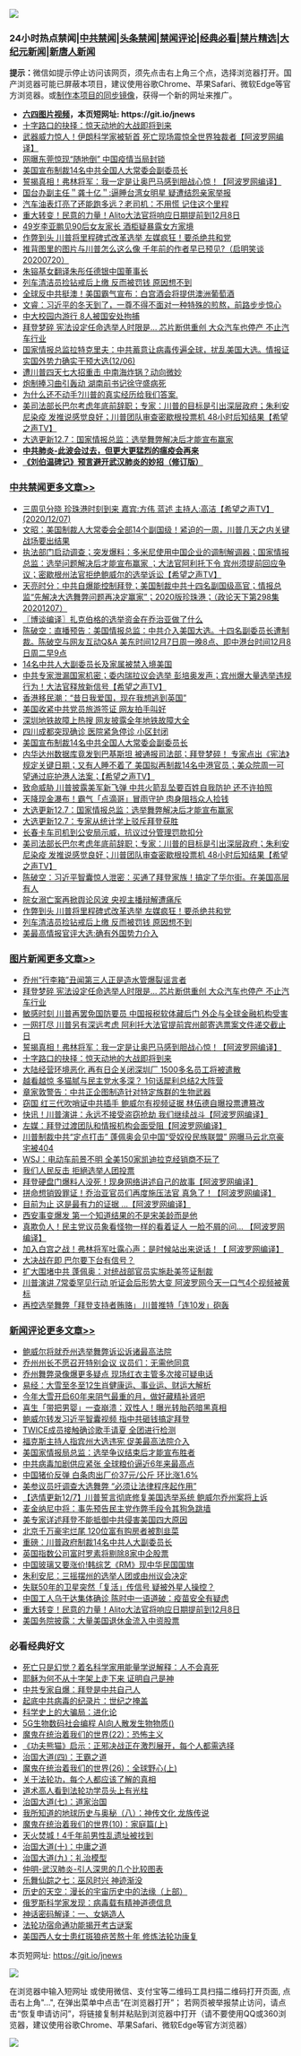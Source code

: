 ![](https://raw.githubusercontent.com/fqnews/bnews/master/64photo/fqnews-qr.jpg)

<div id="tt">
<h3>24小时热点禁闻|<a href="#%E4%B8%AD%E5%85%B1%E7%A6%81%E9%97%BB%E6%9B%B4%E5%A4%9A%E6%96%87%E7%AB%A0">中共禁闻</a>|<a href="#%E5%9B%BE%E7%89%87%E6%96%B0%E9%97%BB%E6%9B%B4%E5%A4%9A%E6%96%87%E7%AB%A0">头条禁闻</a>|<a href="#%E6%96%B0%E9%97%BB%E8%AF%84%E8%AE%BA%E6%9B%B4%E5%A4%9A%E6%96%87%E7%AB%A0">禁闻评论|<a href="#%E5%BF%85%E7%9C%8B%E7%BB%8F%E5%85%B8%E5%A5%BD%E6%96%87">经典必看|<a href="/video.md#%E7%A6%81%E7%89%87%E7%B2%BE%E9%80%89">禁片精选</a>|<a href="https://github.com/fqnews/djy/blob/master/gb/nf1351518.md#1">大纪元新闻</a>|<a href="https://github.com/fqnews/ntdtv/blob/master/gb/prog204.md#1">新唐人新闻</a></h3>
<div><b>提示：</b>微信如提示停止访问该网页，须先点击右上角三个点，选择浏览器打开。国产浏览器可能已屏蔽本项目，建议使用谷歌Chrome、苹果Safari、微软Edge等官方浏览器。或<a href="https://github.com/fqnews/bnews/blob/master/%E5%88%B6%E4%BD%9Cgit%E7%A6%81%E9%97%BB%E9%95%9C%E5%83%8F.md">制作本项目的同步镜像</a>，获得一个新的网址来推广。</div>
<ul>
<li><b><a href="http://d1.bdrive.tk/64.mp4" target="_blank">六四图片视频</a>，本页短网址: https://git.io/jnews</b></li>
<li><a href="/comments/20201207/1443483.md">十字路口的抉择：惊天动地的大战即将到来</a></li>
<li><a href="/cnnews/20201207/1443505.md">武器威力惊人！伊朗科学家被斩首 死亡现场震惊全世界独裁者【阿波罗网编译】</a></li>
<li><a href="/cbnews/20201207/1443583.md">网曝东莞惊现“随地倒” 中国疫情当局封锁</a></li>
<li><a href="/cbnews/20201208/1443771.md">美国宣布制裁14名中共全国人大常委会副委员长</a></li>
<li><a href="/topimagenews/20201207/1443560.md">誓揭真相！弗林将军：我一定是让奥巴马感到胆战心惊！【阿波罗网编译】</a></li>
<li><a href="/baitai/20201207/1443466.md">国台办副主任＂龚十亿＂:逼睡台湾女明星 疑遭结怨亲家举报</a></li>
<li><a href="/lifebaike/20201207/1443567.md">汽车油表灯亮了还能跑多远？老司机：不用慌 记住这个里程</a></li>
<li><a href="/comments/20201207/1443691.md">重大转变！民意的力量！Alito大法官将响应日期提前到12月8日</a></li>
<li><a href="/yule/20201207/1443490.md">49岁李亚鹏见90后女友家长 酒柜疑暴露女方家境</a></li>
<li><a href="/cbnews/20201207/1443612.md">作弊到头 川普将里程碑式改革选举 左媒疯狂！要杀绝共和党</a></li>
<li><a href="/bannedvideo/20201207/1443571.md">推背图里的图片与川普怎么这么像 千年前的作者早已预见?（启明笑谈20200720）</a></li>
<li><a href="/cbnews/20201207/1443596.md">朱镕基女翻译朱彤任德银中国董事长</a></li>
<li><a href="/cbnews/20201207/1443611.md">列车清洁员捡钻戒后上缴 反而被罚钱 原因想不到</a></li>
<li><a href="/cnnews/20201207/1443506.md">全球反中共挺澳！美国霸气宣布：白宫酒会将提供澳洲葡萄酒</a></li>
<li><a href="/bannedvideo/20201207/1443533.md">文睿：习近平的冬天到了，一尊不得不面对一种特殊的煎熬，前路步步惊心</a></li>
<li><a href="/cnnews/hknews/20201207/1443581.md">中大校园内游行 8人被国安处拘捕</a></li>
<li><a href="/topimagenews/20201208/1443820.md">拜登梦碎 宪法设定任命选举人时限是... 芯片断供重创 大众汽车也停产 不止汽车行业</a></li>
<li><a href="/bannedvideo/20201207/1443417.md">国家情报总监拉特克里夫：中共蓄意让病毒传遍全球，扰乱美国大选。情报证实国外势力确实干预大选(12/06)</a></li>
<li><a href="/comments/20201207/1443463.md">遭川普四天七大招重击 中南海炸锅？动向微妙</a></li>
<li><a href="/cnnews/20201207/1443617.md">炮制捧习曲引轰动 湖南前书记徐守盛病死</a></li>
<li><a href="/bannedvideo/20201207/1443684.md">为什么还不动手?川普的真实经历给我们答案.</a></li>
<li><a href="/cbnews/20201207/1443677.md">美司法部长巴尔考虑年底前辞职；专家：川普的目标是引出深层政府；朱利安尼染疫 发推说感觉良好；川普团队审查密歇根投票机 48小时后知结果【希望之声TV】</a></li>
<li><a href="/cbnews/20201208/1443739.md">大选更新12.7：国家情报总监：选举舞弊解决后才能宣布赢家</a></li>
<li><b><a href="/comments/20200211/1275071.md" target="_blank">中共肺炎-此波会过去，但更大更猛烈的瘟疫会再来</a></b></li>
<li><b><a href="/comments/20200207/1272816.md" target="_blank">《刘伯温碑记》预言避开武汉肺炎的妙招（修订版）</a></b></li>
</ul>
</div>

<div class="catlist">
<h3><a href="/cbnews/" target="_blank">中共禁闻</a><span><a href="/cbnews/" target="_blank" rel="nofollow">更多文章>></a></span></h3>
<ul>
<li><a href="/cbnews/20201208/1443931.md" target="_blank">三周见分晓   珍珠港时刻到来   嘉宾:方伟 蓝述 主持人:高洁【希望之声TV】(2020/12/07)</a></li>
<li><a href="/cbnews/20201208/1443923.md" target="_blank">文昭：美国制裁人大常委会全部14个副国级！紧迫的一周，川普几天之内关键战场要出结果</a></li>
<li><a href="/cbnews/20201208/1443887.md" target="_blank">执法部门启动调查；突发爆料：多米尼使用中国企业的调制解调器；国家情报总监：选举问题解决后才能宣布赢家 ；大法官阿利托下令 宾州须提前回应争议；密歇根州法官拒绝鲍威尔的选举诉讼【希望之声TV】</a></li>
<li><a href="/cbnews/20201208/1443886.md" target="_blank">天亮时分：中共自爆能控制拜登；美国制裁中共十四名副国级高官；情报总监“先解决大选舞弊问题再决定赢家”；2020版珍珠港；（政论天下第298集 20201207）</a></li>
<li><a href="/cbnews/20201208/1443885.md" target="_blank">〖博谈编译〗扎克伯格的选举资金在乔治亚做了什么</a></li>
<li><a href="/cbnews/20201208/1443847.md" target="_blank">陈破空：直播预告：美国情报总监：中共介入美国大选。十四名副委员长遭制裁。陈破空与网友互动Q&amp;A 美东时间12月7日周一晚8点、即中港台时间12月8日周二早9点</a></li>
<li><a href="/cbnews/20201208/1443844.md" target="_blank">14名中共人大副委员长及家属被禁入境美国</a></li>
<li><a href="/cbnews/20201208/1443841.md" target="_blank">中共专家泄漏国家机密；委内瑞拉议会选举 彭培奥发声；宾州爆大量选举违规行为！大法官释放新信号【希望之声TV】</a></li>
<li><a href="/cbnews/20201208/1443829.md" target="_blank">香港移民潮：“昔日我爱国，现在我想逃到英国”</a></li>
<li><a href="/cbnews/20201208/1443789.md" target="_blank">美国收紧中共党员旅游签证 网友拍手叫好</a></li>
<li><a href="/cbnews/20201208/1443788.md" target="_blank">深圳地铁故障上热搜 网友披露全年地铁故障大全</a></li>
<li><a href="/cbnews/20201208/1443787.md" target="_blank">四川成都突现确诊 医院紧急停诊 小区封闭</a></li>
<li><a href="/cbnews/20201208/1443771.md" target="_blank">美国宣布制裁14名中共全国人大常委会副委员长</a></li>
<li><a href="/cbnews/20201208/1443766.md" target="_blank">内华达州数据库竟发到巴基斯坦  被通报司法部；拜登梦碎！ 专家点出《宪法》规定关键日期；又有人睡不着了  美国拟再制裁14名中港官员；美众院周一可望通过庇护港人法案；【希望之声TV】</a></li>
<li><a href="/cbnews/20201208/1443744.md" target="_blank">致命威胁 川普披露美军新飞弹 中共火箭乱坠要百姓自我防护 还不许拍照</a></li>
<li><a href="/cbnews/20201208/1443743.md" target="_blank">天降现金瀑布！霸气「点滴哥」冒雨守护 肉身阻挡众人捡钱</a></li>
<li><a href="/cbnews/20201208/1443739.md" target="_blank">大选更新12.7：国家情报总监：选举舞弊解决后才能宣布赢家</a></li>
<li><a href="/cbnews/20201207/1443693.md" target="_blank">大选更新12.7：专家从统计学上驳斥拜登获胜</a></li>
<li><a href="/cbnews/20201207/1443681.md" target="_blank">长春卡车司机到公安局示威，抗议过分管理罚款扣分</a></li>
<li><a href="/cbnews/20201207/1443677.md" target="_blank">美司法部长巴尔考虑年底前辞职；专家：川普的目标是引出深层政府；朱利安尼染疫 发推说感觉良好；川普团队审查密歇根投票机 48小时后知结果【希望之声TV】</a></li>
<li><a href="/cbnews/20201207/1443676.md" target="_blank">陈破空：习近平智囊惊人泄密：买通了拜登家族！搞定了华尔街。在美国高层有人</a></li>
<li><a href="/cbnews/20201207/1443625.md" target="_blank">皖女溺亡案再掀舆论风波 央视主播辩解遭痛斥</a></li>
<li><a href="/cbnews/20201207/1443612.md" target="_blank">作弊到头 川普将里程碑式改革选举 左媒疯狂！要杀绝共和党</a></li>
<li><a href="/cbnews/20201207/1443611.md" target="_blank">列车清洁员捡钻戒后上缴 反而被罚钱 原因想不到</a></li>
<li><a href="/cbnews/20201207/1443604.md" target="_blank">美最高情报官评大选:确有外国势力介入</a></li>

</ul>
</div>
<div class="catlist">
<h3><a href="/topimagenews/" target="_blank">图片新闻</a><span><a href="/topimagenews/" target="_blank" rel="nofollow">更多文章>></a></span></h3>
<ul>
<li><a href="/topimagenews/20201208/1443834.md" target="_blank">乔州“行李箱”丑闻第三人正是造水管爆裂谣言者</a></li>
<li><a href="/topimagenews/20201208/1443820.md" target="_blank">拜登梦碎 宪法设定任命选举人时限是&#8230; 芯片断供重创 大众汽车也停产 不止汽车行业</a></li>
<li><a href="/topimagenews/20201208/1443779.md" target="_blank">敏感时刻 川普再罢免国防要员 中国报税软体藏后门 外企与全球金融机构受害</a></li>
<li><a href="/topimagenews/20201208/1443753.md" target="_blank">一网打尽 川普另有深远考虑 阿利托大法官提前宾州邮寄选票案文件递交截止日</a></li>
<li><a href="/topimagenews/20201207/1443560.md" target="_blank">誓揭真相！弗林将军：我一定是让奥巴马感到胆战心惊！【阿波罗网编译】</a></li>
<li><a href="/comments/20201207/1443483.md" target="_blank">十字路口的抉择：惊天动地的大战即将到来</a></li>
<li><a href="/topimagenews/20201207/1443309.md" target="_blank">大陆经营环境恶化 再有日企关闭深圳厂 1500多名员工将被遣散</a></li>
<li><a href="/topimagenews/20201207/1443304.md" target="_blank">越看越惊 多猫腻与民主党水多深？ 1句话犀利总结2大阵营</a></li>
<li><a href="/topimagenews/20201207/1443292.md" target="_blank">章家敦警告：中共正企图制造针对特定族群的生物武器</a></li>
<li><a href="/topimagenews/20201207/1443243.md" target="_blank">窃国 红三代吹哨证中共插手 鲍威尔有视频证据 林伍德自曝投票遭篡改</a></li>
<li><a href="/topimagenews/20201206/1442956.md" target="_blank">快讯！川普演讲：永远不接受盗窃抢劫 我们继续战斗【阿波罗网编译】</a></li>
<li><a href="/topimagenews/20201206/1442867.md" target="_blank">左媒：拜登过渡团队和情报机构会面受阻【阿波罗网编译】</a></li>
<li><a href="/topimagenews/20201206/1442817.md" target="_blank">川普制裁中共“定点打击” 蓬佩奥会见中国“受奴役民族联盟” 网曝马云北京豪宅被404</a></li>
<li><a href="/topimagenews/20201206/1442795.md" target="_blank">WSJ：电动车前景不明 全美150家凯迪拉克经销商不玩了</a></li>
<li><a href="/topimagenews/20201206/1442772.md" target="_blank">我们人民反击 拒絕选举人团投票</a></li>
<li><a href="/topimagenews/20201205/1442568.md" target="_blank">拜登硬盘门爆料人没死！现身网络讲述自己的故事【阿波罗网编译】</a></li>
<li><a href="/topimagenews/20201205/1442408.md" target="_blank">拼命想销毁罪证！乔治亚官员们再度施压法官 真急了！【阿波罗网编译】</a></li>
<li><a href="/topimagenews/20201205/1442397.md" target="_blank">目前为止 这是最有力的证据 …【阿波罗网编译】</a></li>
<li><a href="/topimagenews/20201205/1442396.md" target="_blank">西安事变爆发 第一个知道结果的不是宋美龄而是他</a></li>
<li><a href="/topimagenews/20201205/1442375.md" target="_blank">真欺负人！民主党议员象看怪物一样的看着证人 一脸不屑的问&#8230; 【阿波罗网编译】</a></li>
<li><a href="/topimagenews/20201205/1442363.md" target="_blank">加入白宫之战！弗林将军吐露心声：是时候站出来说话！【 阿波罗网编译】</a></li>
<li><a href="/topimagenews/20201205/1442291.md" target="_blank">大决战在即 巴尔要下台有信号？</a></li>
<li><a href="/topimagenews/20201205/1442290.md" target="_blank">扩大围堵中共 蓬佩奥：对统战部官员实施赴美签证制裁</a></li>
<li><a href="/topimagenews/20201205/1442285.md" target="_blank">川普演讲 7常委罕见行动 听证会后形势大变 阿波罗网今天一口气4个视频被黄标</a></li>
<li><a href="/topimagenews/20201205/1442264.md" target="_blank">再控选举舞弊「拜登支持者贿赂」 川普推特「连10发」砲轰</a></li>

</ul>
</div>
<div class="catlist">
<h3><a href="/comments/" target="_blank">新闻评论</a><span><a href="/comments/" target="_blank" rel="nofollow">更多文章>></a></span></h3>
<ul>
<li><a href="/comments/20201208/1443908.md" target="_blank">鲍威尔将就乔州选举舞弊诉讼诉诸最高法院</a></li>
<li><a href="/comments/20201208/1443897.md" target="_blank">乔州州长不愿召开特别会议 议员们：无需他同意</a></li>
<li><a href="/comments/20201208/1443865.md" target="_blank">乔州舞弊录像爆更多疑点 现场红衣主管多次接可疑电话</a></li>
<li><a href="/comments/20201208/1443864.md" target="_blank">易经：大雪至冬至12生肖健康运、事业运、财运大解析</a></li>
<li><a href="/comments/20201208/1443863.md" target="_blank">今年大雪开启60年来阴气最重的月，做好藏精补肾吧</a></li>
<li><a href="/comments/20201208/1443862.md" target="_blank">喜生「带把男婴」一查崩溃：双性人！曝光转胎药暗黑真相</a></li>
<li><a href="/comments/20201208/1443843.md" target="_blank">鲍威尔转发习近平智囊视频 指中共砸钱搞定拜登</a></li>
<li><a href="/comments/20201208/1443842.md" target="_blank">TWICE成员接触确诊歌手请夏 全团进行检测</a></li>
<li><a href="/comments/20201208/1443827.md" target="_blank">福克斯主持人指宾州大选违宪 促美最高法院介入</a></li>
<li><a href="/comments/20201208/1443826.md" target="_blank">美国家情报局总监：选举争议结束后才能宣布胜者</a></li>
<li><a href="/comments/20201208/1443825.md" target="_blank">中共病毒加剧供应紧张 全球粮价逼近6年来最高点</a></li>
<li><a href="/comments/20201208/1443824.md" target="_blank">中国猪价反弹 白条肉出厂价37元/公斤 环比涨1.6%</a></li>
<li><a href="/comments/20201208/1443812.md" target="_blank">美参议员吁调查大选舞弊 “必须让法律程序起作用”</a></li>
<li><a href="/comments/20201208/1443811.md" target="_blank">【选情更新12/7】川普誓言彻底修复美国选举系统 鲍威尔乔州案将上诉</a></li>
<li><a href="/comments/20201208/1443810.md" target="_blank">麦金纳尼中将：事先预告民主党作弊手段令其狗急跳墙</a></li>
<li><a href="/comments/20201208/1443794.md" target="_blank">美专家详述拜登不能抵御中共侵害美国四大原因</a></li>
<li><a href="/comments/20201208/1443793.md" target="_blank">北京千万豪宅烂尾 120位富有购房者被割韭菜</a></li>
<li><a href="/comments/20201208/1443783.md" target="_blank">重磅：川普政府制裁14名中共人大副委员长</a></li>
<li><a href="/comments/20201208/1443782.md" target="_blank">英国指数公司富时罗素将剔除8家中企股票</a></li>
<li><a href="/comments/20201208/1443775.md" target="_blank">中国玻璃又要涨价!韩综艺《RM》现中华民国国旗</a></li>
<li><a href="/comments/20201207/1443722.md" target="_blank">朱利安尼：三摇摆州的选举人团或由州议会决定</a></li>
<li><a href="/comments/20201207/1443697.md" target="_blank">失联50年的卫星突然「复活」传信号 疑被外星人操控？</a></li>
<li><a href="/comments/20201207/1443692.md" target="_blank">中国工人乌干达集体确诊 陈时中一语道破：疫苗安全有疑虑</a></li>
<li><a href="/comments/20201207/1443691.md" target="_blank">重大转变！民意的力量！Alito大法官将响应日期提前到12月8日</a></li>
<li><a href="/comments/20201207/1443689.md" target="_blank">美国务院披露：大量美国退休金流入中资股票</a></li>

</ul>
</div>

<div class="catlist">
<h3>必看经典好文</h3>
<ul>
<li><a href="/comments/20200704/1355375.md" target="_blank">死亡只是幻觉？着名科学家用能量学说解释：人不会真死</a></li>
<li><a href="/ccpdope/20190803/1168965.md" target="_blank">耶稣为何不从十字架上走下来 证明自己是神</a></li>
<li><a href="/cbnews/20201202/1440704.md" target="_blank">中共专家自爆：拜登是中共自己人</a></li>
<li><a href="/comments/20200702/1354076.md" target="_blank">起底中共病毒的纪录片：世纪之掩盖</a></li>
<li><a href="/comments/20200605/783246.md" target="_blank">科学史上的大骗局：进化论</a></li>
<li><a href="/topimagenews/20200527/1335347.md" target="_blank">5G生物数码社会编程 AI向人散发生物物质()</a></li>
<li><a href="/comments/20180804/981524.md" target="_blank">魔鬼在统治着我们的世界(22)：恐怖主义</a></li>
<li><a href="/comments/20200308/1290182.md" target="_blank">《功夫熊猫》启示：正邪决战正在激烈展开，每个人都需选择</a></li>
<li><a href="/cbnews/20180310/912637.md" target="_blank">治国大道(四)：王霸之道</a></li>
<li><a href="/comments/20181210/1044798.md" target="_blank">魔鬼在统治着我们的世界(26)：全球野心(上)</a></li>
<li><a href="/topimagenews/20161125/619230.md" target="_blank">关于法轮功，每个人都应该了解的真相</a></li>
<li><a href="/comments/20200227/1284657.md" target="_blank">道术高人看到法轮功学员头上有光柱</a></li>
<li><a href="/cbnews/20190424/913985.md" target="_blank">治国大道(七)：道家治国</a></li>
<li><a href="/topimagenews/20180225/905380.md" target="_blank">我所知道的地球历史与奥秘（八）：神传文化 龙族传说</a></li>
<li><a href="/topimagenews/20180529/950153.md" target="_blank">魔鬼在统治着我们的世界(10)：家庭篇(上)</a></li>
<li><a href="/ccpdope/20181219/1049286.md" target="_blank">天火焚城！4千年前男性乱遗址被找到</a></li>
<li><a href="/cbnews/20180316/915423.md" target="_blank">治国大道(十)：中庸之道</a></li>
<li><a href="/cbnews/20180315/914943.md" target="_blank">治国大道(九)：礼治模型</a></li>
<li><a href="/comments/20200620/1347687.md" target="_blank">仲明-武汉肺炎-引人深思的几个比较图表</a></li>
<li><a href="/tculture/20190101/792550.md" target="_blank">乐舞仙踪之七：巫风时兴 神迹渐没</a></li>
<li><a href="/tculture/20121025/73065.md" target="_blank">历史的天空：漫长的宇宙历史中的法缘（上部）</a></li>
<li><a href="/cbnews/20200823/1384378.md" target="_blank">俄罗斯科学家发现：病毒载有精神道德信息</a></li>
<li><a href="/comments/20200609/1342224.md" target="_blank">神话密码解译：一、女娲造人</a></li>
<li><a href="/tculture/20121025/73079.md" target="_blank">法轮功宿命通功能揭开考古谜案</a></li>
<li><a href="/comments/20190126/1070164.md" target="_blank">美国西人女士患红斑狼疮苦熬十年 修炼法轮功康复</a></li>

</ul>
</div>

本页短网址: https://git.io/jnews

![](https://raw.githubusercontent.com/fqnews/bnews/master/64photo/fqnews-qr.jpg)

在浏览器中输入短网址 或使用微信、支付宝等二维码工具扫描二维码打开页面, 点击右上角"...", 在弹出菜单中点击“在浏览器打开”； 若网页被举报禁止访问，请点击“恢复申请访问”，将链接复制并粘贴到浏览器中打开（请不要使用QQ或360浏览器，建议使用谷歌Chrome、苹果Safari、微软Edge等官方浏览器）

![](https://raw.githubusercontent.com/fqnews/bnews/master/64photo/wx.jpg)